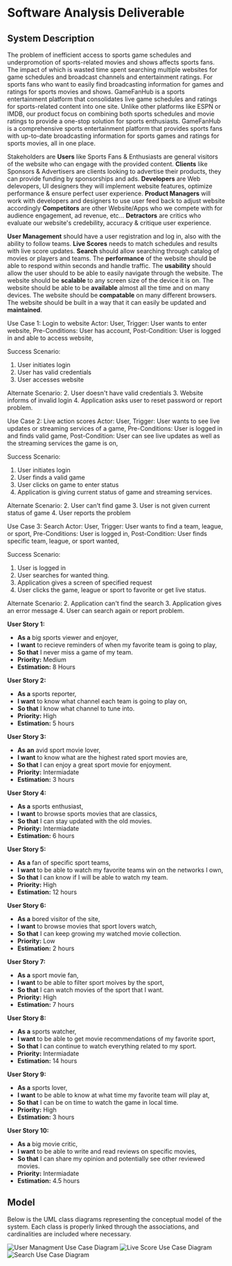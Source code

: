 # Software Analysis Deliverable

## System Description

The problem of inefficient access to sports game schedules and underpromotion of sports-related movies and shows affects sports fans. The impact of which is wasted time spent searching multiple websites for game schedules and broadcast channels and entertainment ratings. For sports fans who want to easily find broadcasting information for games and ratings for sports movies and shows. GameFanHub is a sports entertainment platform that consolidates live game schedules and ratings for sports-related content into one site. Unlike other platforms like ESPN or IMDB, our product focus on combining both sports schedules and movie ratings to provide a one-stop solution for sports enthusiasts. GameFanHub is a comprehensive sports entertainment platform that provides sports fans with up-to-date broadcasting information for sports games and ratings for sports movies, all in one place.

Stakeholders are **Users** like Sports Fans & Enthusiasts are general visitors of the website who can engage with the provided content. **Clients** like Sponsors & Advertisers are clients looking to advertise their products, they can provide funding by sponsorships and ads. **Developers** are Web delevopers, UI designers they will implement website features, optimize performance & ensure perfect user experience. **Product Managers** will work with developers and designers to use user feed back to adjust website accordingly **Competitors** are other Website/Apps who we compete with for audience engagement, ad revenue, etc... **Detractors** are critics who evaluate our website's credebility, accuracy & critique user experience.

**User Management** should have a user registration and log in, also with the ability to follow teams. **Live Scores** needs to match schedules and results with live score updates. **Search** should allow searching through catalog of movies or players and teams. The **performance** of the website should be able to respond within seconds and handle traffic. The **usability** should allow the user should to be able to easily navigate through the website. The website should be **scalable** to any screen size of the device it is on. The website should be able to be **available** almost all the time and on many devices. The website should be **compatable** on many different browsers. The website should be built in a way that it can easily be updated and **maintained**. 

Use Case 1: Login to website 
Actor: User,
Trigger: User wants to enter website,
Pre-Conditions: User has account,
Post-Condition: User is logged in and able to access website,

Success Scenario: 
1. User initiates login
2. User has valid credentials
3. User accesses website

Alternate Scenario:
2. User doesn't have valid credentials
3. Website informs of invalid login
4. Application asks user to reset password or report problem.

Use Case 2: Live action scores
Actor: User,
Trigger: User wants to see live updates or streaming services of a game,
Pre-Conditions: User is logged in and finds valid game,
Post-Condition: User can see live updates as well as the streaming services the game is on,

Success Scenario:
1. User initiates login
2. User finds a valid game
3. User clicks on game to enter status
4. Application is giving current status of game and streaming services. 

Alternate Scenario:
2. User can't find game
3. User is not given current status of game
4. User reports the problem

Use Case 3: Search 
Actor: User,
Trigger: User wants to find a team, league, or sport,
Pre-Conditions: User is logged in,
Post-Condition: User finds specific team, league, or sport wanted,

Success Scenario:
1. User is logged in
2. User searches for wanted thing. 
3. Application gives a screen of specified request
4. User clicks the game, league or sport to favorite or get live status.

Alternate Scenario:
2. Application can't find the search
3. Application gives an error message 
4. User can search again or report problem. 

**User Story 1:**
- **As a** big sports viewer and enjoyer,
- **I want** to recieve reminders of when my favorite team is going to play,
- **So that** I never miss a game of my team.
- **Priority:** Medium
- **Estimation:** 8 Hours

**User Story 2:**
- **As a** sports reporter,
- **I want** to know what channel each team is going to play on,
- **So that** I know what channel to tune into.
- **Priority:** High
- **Estimation:** 5 hours

**User Story 3:**
- **As an** avid sport movie lover,
- **I want** to know what are the highest rated sport movies are,
- **So that** I can enjoy a great sport movie for enjoyment.
- **Priority:** Intermiadate
- **Estimation:** 3 hours

**User Story 4:**
- **As a** sports enthusiast,
- **I want** to browse sports movies that are classics,
- **So that** I can stay updated with the old movies.
- **Priority:** Intermiadate
- **Estimation:** 6 hours

**User Story 5:**
- **As a** fan of specific sport teams,
- **I want** to be able to watch my favorite teams win on the networks I own,
- **So that** I can know if I will be able to watch my team.
- **Priority:** High
- **Estimation:** 12 hours

**User Story 6:**
- **As a** bored visitor of the site,
- **I want** to browse movies that sport lovers watch,
- **So that** I can keep growing my watched movie collection.
- **Priority:** Low
- **Estimation:** 2 hours

**User Story 7:**
- **As a** sport movie fan,
- **I want** to be able to filter sport moives by the sport,
- **So that** I can watch movies of the sport that I want.
- **Priority:** High
- **Estimation:** 7 hours

**User Story 8:**
- **As a** sports watcher,
- **I want** to be able to get movie recommendations of my favorite sport,
- **So that** I can continue to watch everything related to my sport.
- **Priority:** Intermiadate
- **Estimation:** 14 hours

**User Story 9:**
- **As a** sports lover,
- **I want** to be able to know at what time my favorite team will play at,
- **So that** I can be on time to watch the game in local time.
- **Priority:** High
- **Estimation:** 3 hours

**User Story 10:**
- **As a** big movie critic,
- **I want** to be able to write and read reviews on specific movies,
- **So that** I can share my opinion and potentially see other reviewed movies.
- **Priority:** Intermiadate
- **Estimation:** 4.5 hours

## Model

Below is the UML class diagrams representing the conceptual model of the system. Each class is properly linked through the associations, and cardinalities are included where necessary.

![User Managment Use Case Diagram](UserManagementUseCase.png)
![Live Score Use Case Diagram](LiveScoresUseCase.png)
![Search Use Case Diagram](SearchDiagramUseCase.png)

